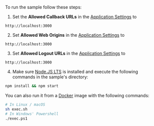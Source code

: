 <!-- markdownlint-disable MD031 MD041 -->

To run the sample follow these steps:

1) Set the **Allowed Callback URLs** in the <a href="${manage_url}/#/applications/${account.clientId}/settings" target="_blank" rel="noreferrer">Application Settings</a> to
```text
http://localhost:3000
```
2) Set **Allowed Web Origins** in the <a href="${manage_url}/#/applications/${account.clientId}/settings" target="_blank" rel="noreferrer">Application Settings</a> to
```text
http://localhost:3000
```
3) Set **Allowed Logout URLs** in the <a href="${manage_url}/#/applications/${account.clientId}/settings" target="_blank" rel="noreferrer">Application Settings</a> to
```text
http://localhost:3000
```
4) Make sure <a href="https://nodejs.org/en/download/" target="_blank" rel="noreferrer">Node.JS LTS</a> is installed and execute the following commands in the sample's directory:
```bash
npm install && npm start
```
You can also run it from a <a href="https://www.docker.com" target="_blank" rel="noreferrer">Docker</a> image with the following commands:

```bash
# In Linux / macOS
sh exec.sh
# In Windows' Powershell
./exec.ps1
```